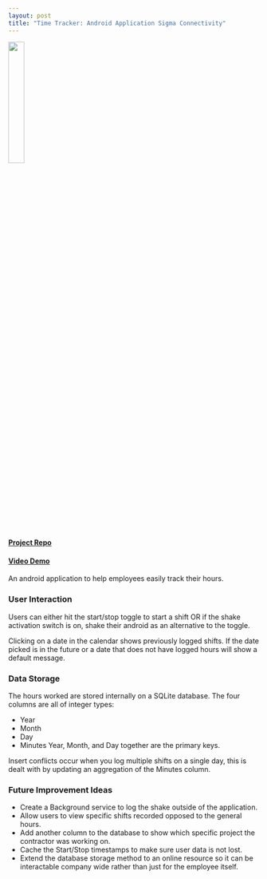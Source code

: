 ```yaml
---
layout: post
title: "Time Tracker: Android Application Sigma Connectivity"
---
```


<img src="{{ site.url }}/assets/Files/TimeTracker/TimeTrackerScreenCapture.png" height = "25%"/>

#### [Project Repo](https://github.com/athom031/Time_Tracker)
#### [Video Demo](https://youtu.be/qMrPhE7Ob-g)

An android application to help employees easily track their hours. 

### User Interaction

Users can either hit the start/stop toggle to start a shift OR if the shake activation switch is on, shake their android as an alternative to the toggle. 

Clicking on a date in the calendar shows previously logged shifts. If the date picked is in the future or a date that does not have logged hours will show a default message.

### Data Storage

The hours worked are stored internally on a SQLite database. The four columns are all of integer types: 
* Year
* Month
* Day
* Minutes
Year, Month, and Day together are the primary keys. 

Insert conflicts occur when you log multiple shifts on a single day, this is dealt with by updating an aggregation of the Minutes column.

### Future Improvement Ideas
* Create a Background service to log the shake outside of the application.
* Allow users to view specific shifts recorded opposed to the general hours.
* Add another column to the database to show which specific project the contractor was working on.
* Cache the Start/Stop timestamps to make sure user data is not lost.
* Extend the database storage method to an online resource so it can be interactable company wide rather than just for the employee itself.